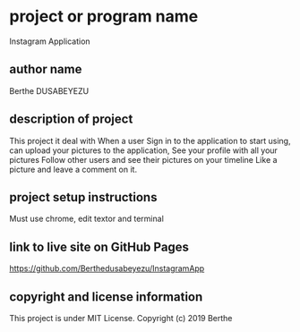 # project or program name
Instagram Application

## author name
Berthe DUSABEYEZU

## description of project
This project it deal with When a user Sign in to the application to start using, can upload your pictures to the application, See your profile with all your pictures Follow other users and see their pictures on your timeline Like a picture and leave a comment on it.

## project setup instructions
Must use chrome, edit textor and terminal

## link to live site on GitHub Pages
https://github.com/Berthedusabeyezu/InstagramApp

## copyright and license information
This project is under MIT License. Copyright (c) 2019 Berthe